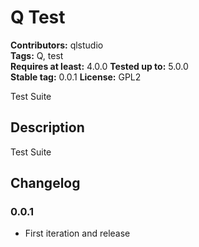 # Q Test #
**Contributors:** qlstudio  
**Tags:** Q, test   
**Requires at least:** 4.0.0 
**Tested up to:** 5.0.0  
**Stable tag:** 0.0.1
**License:** GPL2  

Test Suite

## Description ##

Test Suite

## Changelog ##

### 0.0.1 ###

* First iteration and release
